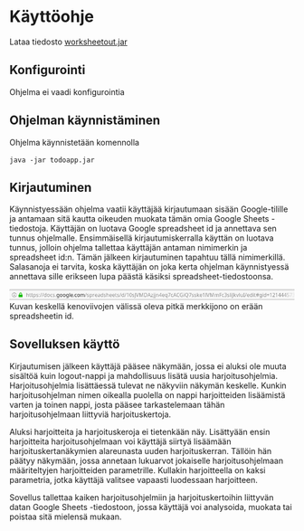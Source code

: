 # Käyttöohje

Lataa tiedosto [worksheetout.jar](https://github.com/sainikumara/otm-harjoitustyo/releases/tag/v0.3beta)

## Konfigurointi

Ohjelma ei vaadi konfigurointia

## Ohjelman käynnistäminen

Ohjelma käynnistetään komennolla 

```
java -jar todoapp.jar
```

## Kirjautuminen
Käynnistyessään ohjelma vaatii käyttäjää kirjautumaan sisään Google-tilille ja antamaan sitä kautta oikeuden muokata tämän omia Google Sheets -tiedostoja. Käyttäjän on luotava Google spreadsheet id ja annettava sen tunnus ohjelmalle. Ensimmäisellä kirjautumiskerralla käyttän on luotava tunnus, jolloin ohjelma tallettaa käyttäjän antaman nimimerkin ja spreadsheet id:n. Tämän jälkeen kirjautuminen tapahtuu tällä nimimerkillä. Salasanoja ei tarvita, koska käyttäjän on joka kerta ohjelman käynnistyessä annettava sille erikseen lupa päästä käsiksi spreadsheet-tiedostoonsa.

<img src="https://github.com/sainikumara/otm-harjoitustyo/blob/master/worksheetout/documentation/spreadsheetId.png" width="800">
Kuvan keskellä kenoviivojen välissä oleva pitkä merkkijono on erään spreadsheetin id.

## Sovelluksen käyttö
Kirjautumisen jälkeen käyttäjä pääsee näkymään, jossa ei aluksi ole muuta sisältöä kuin logout-nappi ja mahdollisuus lisätä uusia harjoitusohjelmia. Harjoitusohjelmia lisättäessä tulevat ne näkyviin näkymän keskelle. Kunkin harjoitusohjelman nimen oikealla puolella on nappi harjoitteiden lisäämistä varten ja toinen nappi, josta pääsee tarkastelemaan tähän harjoitusohjelmaan liittyviä harjoituskertoja.

Aluksi harjoitteita ja harjoituskeroja ei tietenkään näy. Lisättyään ensin harjoitteita harjoitusohjelmaan voi käyttäjä siirtyä lisäämään harjoituskertanäkymien alareunasta uuden harjoituskerran. Tällöin hän päätyy näkymään, jossa annetaan lukuarvot jokaiselle harjoitusohjelmaan määriteltyjen harjoitteiden parametrille. Kullakin harjoitteella on kaksi parametria, jotka käyttäjä valitsee vapaasti luodessaan harjoitteen.

Sovellus tallettaa kaiken harjoitusohjelmiin ja harjoituskertoihin liittyvän datan Google Sheets -tiedostoon, jossa käyttäjä voi analysoida, muokata tai poistaa sitä mielensä mukaan.
